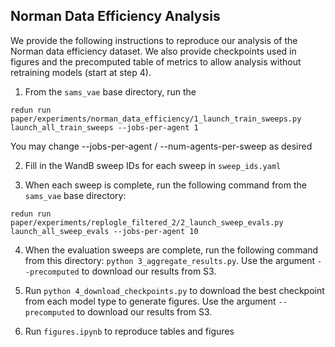## Norman Data Efficiency Analysis

We provide the following instructions to reproduce our analysis of the Norman data efficiency dataset. We also provide checkpoints used in figures and the precomputed table of metrics to allow analysis without retraining models (start at step 4).

1. From the `sams_vae` base directory, run the

```
redun run paper/experiments/norman_data_efficiency/1_launch_train_sweeps.py launch_all_train_sweeps --jobs-per-agent 1
```
You may change --jobs-per-agent / --num-agents-per-sweep as desired

2. Fill in the WandB sweep IDs for each sweep in `sweep_ids.yaml`


3. When each sweep is complete, run the following command from the `sams_vae` base directory:
```commandline
redun run paper/experiments/replogle_filtered_2/2_launch_sweep_evals.py launch_all_sweep_evals --jobs-per-agent 10
```


4. When the evaluation sweeps are complete, run the following command from this directory:
`python 3_aggregate_results.py`. Use the argument `--precomputed` to download our results from S3.


5. Run `python 4_download_checkpoints.py` to download the best checkpoint from each model type to generate figures. Use the argument `--precomputed` to download our results from S3.


8. Run `figures.ipynb` to reproduce tables and figures
